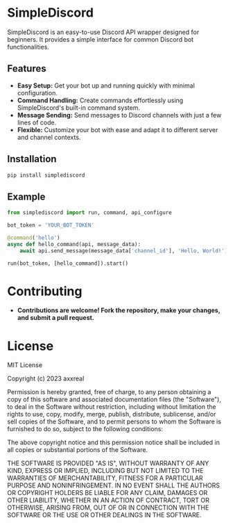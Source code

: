 # SimpleDiscord

SimpleDiscord is an easy-to-use Discord API wrapper designed for beginners. It provides a simple interface for common Discord bot functionalities.

## Features

- **Easy Setup:** Get your bot up and running quickly with minimal configuration.
- **Command Handling:** Create commands effortlessly using SimpleDiscord's built-in command system.
- **Message Sending:** Send messages to Discord channels with just a few lines of code.
- **Flexible:** Customize your bot with ease and adapt it to different server and channel contexts.

## Installation

```python
pip install simplediscord
```

## Example
```python
from simplediscord import run, command, api_configure

bot_token = 'YOUR_BOT_TOKEN'

@command('hello')
async def hello_command(api, message_data):
    await api.send_message(message_data['channel_id'], 'Hello, World!')

run(bot_token, [hello_command]).start()
```

# Contributing
- **Contributions are welcome! Fork the repository, make your changes, and submit a pull request.**

# License
MIT License

Copyright (c) 2023 axxreal

Permission is hereby granted, free of charge, to any person obtaining a copy
of this software and associated documentation files (the "Software"), to deal
in the Software without restriction, including without limitation the rights
to use, copy, modify, merge, publish, distribute, sublicense, and/or sell
copies of the Software, and to permit persons to whom the Software is
furnished to do so, subject to the following conditions:

The above copyright notice and this permission notice shall be included in all
copies or substantial portions of the Software.

THE SOFTWARE IS PROVIDED "AS IS", WITHOUT WARRANTY OF ANY KIND, EXPRESS OR
IMPLIED, INCLUDING BUT NOT LIMITED TO THE WARRANTIES OF MERCHANTABILITY,
FITNESS FOR A PARTICULAR PURPOSE AND NONINFRINGEMENT. IN NO EVENT SHALL THE
AUTHORS OR COPYRIGHT HOLDERS BE LIABLE FOR ANY CLAIM, DAMAGES OR OTHER
LIABILITY, WHETHER IN AN ACTION OF CONTRACT, TORT OR OTHERWISE, ARISING FROM,
OUT OF OR IN CONNECTION WITH THE SOFTWARE OR THE USE OR OTHER DEALINGS IN THE
SOFTWARE.
